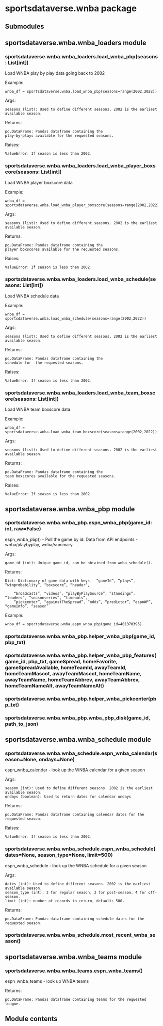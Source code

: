 # sportsdataverse.wnba package

## Submodules

## sportsdataverse.wnba.wnba_loaders module


### sportsdataverse.wnba.wnba_loaders.load_wnba_pbp(seasons: List[int])
Load WNBA play by play data going back to 2002

Example:

    wnba_df = sportsdataverse.wnba.load_wnba_pbp(seasons=range(2002,2022))

Args:

    seasons (list): Used to define different seasons. 2002 is the earliest available season.

Returns:

    pd.DataFrame: Pandas dataframe containing the
    play-by-plays available for the requested seasons.

Raises:

    ValueError: If season is less than 2002.


### sportsdataverse.wnba.wnba_loaders.load_wnba_player_boxscore(seasons: List[int])
Load WNBA player boxscore data

Example:

    wnba_df = sportsdataverse.wnba.load_wnba_player_boxscore(seasons=range(2002,2022))

Args:

    seasons (list): Used to define different seasons. 2002 is the earliest available season.

Returns:

    pd.DataFrame: Pandas dataframe containing the
    player boxscores available for the requested seasons.

Raises:

    ValueError: If season is less than 2002.


### sportsdataverse.wnba.wnba_loaders.load_wnba_schedule(seasons: List[int])
Load WNBA schedule data

Example:

    wnba_df = sportsdataverse.wnba.load_wnba_schedule(seasons=range(2002,2022))

Args:

    seasons (list): Used to define different seasons. 2002 is the earliest available season.

Returns:

    pd.DataFrame: Pandas dataframe containing the
    schedule for  the requested seasons.

Raises:

    ValueError: If season is less than 2002.


### sportsdataverse.wnba.wnba_loaders.load_wnba_team_boxscore(seasons: List[int])
Load WNBA team boxscore data

Example:

    wnba_df = sportsdataverse.wnba.load_wnba_team_boxscore(seasons=range(2002,2022))

Args:

    seasons (list): Used to define different seasons. 2002 is the earliest available season.

Returns:

    pd.DataFrame: Pandas dataframe containing the
    team boxscores available for the requested seasons.

Raises:

    ValueError: If season is less than 2002.

## sportsdataverse.wnba.wnba_pbp module


### sportsdataverse.wnba.wnba_pbp.espn_wnba_pbp(game_id: int, raw=False)
espn_wnba_pbp() - Pull the game by id. Data from API endpoints - wnba/playbyplay, wnba/summary

Args:

    game_id (int): Unique game_id, can be obtained from wnba_schedule().

Returns:

    Dict: Dictionary of game data with keys - “gameId”, “plays”, “winprobability”, “boxscore”, “header”,

        “broadcasts”, “videos”, “playByPlaySource”, “standings”, “leaders”, “seasonseries”, “timeouts”,
        “pickcenter”, “againstTheSpread”, “odds”, “predictor”, “espnWP”, “gameInfo”, “season”

Example:

    wnba_df = sportsdataverse.wnba.espn_wnba_pbp(game_id=401370395)


### sportsdataverse.wnba.wnba_pbp.helper_wnba_pbp(game_id, pbp_txt)

### sportsdataverse.wnba.wnba_pbp.helper_wnba_pbp_features(game_id, pbp_txt, gameSpread, homeFavorite, gameSpreadAvailable, homeTeamId, awayTeamId, homeTeamMascot, awayTeamMascot, homeTeamName, awayTeamName, homeTeamAbbrev, awayTeamAbbrev, homeTeamNameAlt, awayTeamNameAlt)

### sportsdataverse.wnba.wnba_pbp.helper_wnba_pickcenter(pbp_txt)

### sportsdataverse.wnba.wnba_pbp.wnba_pbp_disk(game_id, path_to_json)
## sportsdataverse.wnba.wnba_schedule module


### sportsdataverse.wnba.wnba_schedule.espn_wnba_calendar(season=None, ondays=None)
espn_wnba_calendar - look up the WNBA calendar for a given season

Args:

    season (int): Used to define different seasons. 2002 is the earliest available season.
    ondays (boolean): Used to return dates for calendar ondays

Returns:

    pd.DataFrame: Pandas dataframe containing calendar dates for the requested season.

Raises:

    ValueError: If season is less than 2002.


### sportsdataverse.wnba.wnba_schedule.espn_wnba_schedule(dates=None, season_type=None, limit=500)
espn_wnba_schedule - look up the WNBA schedule for a given season

Args:

    dates (int): Used to define different seasons. 2002 is the earliest available season.
    season_type (int): 2 for regular season, 3 for post-season, 4 for off-season.
    limit (int): number of records to return, default: 500.

Returns:

    pd.DataFrame: Pandas dataframe containing schedule dates for the requested season.


### sportsdataverse.wnba.wnba_schedule.most_recent_wnba_season()
## sportsdataverse.wnba.wnba_teams module


### sportsdataverse.wnba.wnba_teams.espn_wnba_teams()
espn_wnba_teams - look up WNBA teams

Returns:

    pd.DataFrame: Pandas dataframe containing teams for the requested league.

## Module contents
